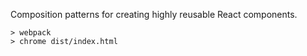Composition patterns for creating highly reusable React components.

    > webpack
    > chrome dist/index.html

